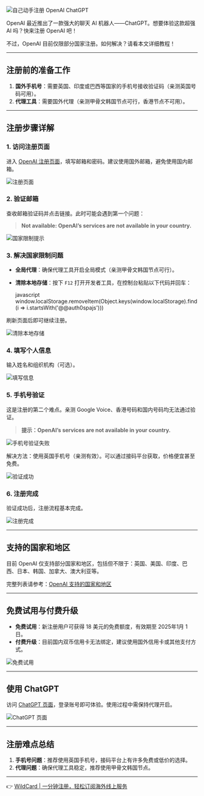 ![自己动手注册 OpenAI ChatGPT](https://img13.360buyimg.com/ddimg/jfs/t1/105887/14/29278/58685/638e0093Ee8732fb0/8a9fea7add062453.png)

OpenAI 最近推出了一款强大的聊天 AI 机器人——ChatGPT。想要体验这款超强 AI 吗？快来注册 OpenAI 吧！

不过，OpenAI 目前仅限部分国家注册。如何解决？请看本文详细教程！

---

## 注册前的准备工作

1. **国外手机号**：需要英国、印度或巴西等国家的手机号接收验证码（亲测英国号码可用）。
2. **代理工具**：需要国外代理（亲测甲骨文韩国节点可行，香港节点不可用）。

---

## 注册步骤详解

### 1. 访问注册页面

进入 [OpenAI 注册页面](https://beta.openai.com/signup)，填写邮箱和密码。建议使用国外邮箱，避免使用国内邮箱。

![注册页面](https://img13.360buyimg.com/ddimg/jfs/t1/191408/30/30603/16605/638dfec3Edd11921f/1af2706ce3802db4.png)

### 2. 验证邮箱

查收邮箱验证码并点击链接。此时可能会遇到第一个问题：

> **Not available: OpenAI’s services are not available in your country.**

![国家限制提示](https://img12.360buyimg.com/ddimg/jfs/t1/221161/6/22440/8979/638dfc53Eb2221652/76780ebe9e251b39.png)

### 3. 解决国家限制问题

- **全局代理**：确保代理工具开启全局模式（亲测甲骨文韩国节点可行）。
- **清除本地存储**：按下 `F12` 打开开发者工具，在控制台粘贴以下代码并回车：

  javascript
  window.localStorage.removeItem(Object.keys(window.localStorage).find(i => i.startsWith('@@auth0spajs')))
  

刷新页面后即可继续注册。

![清除本地存储](https://img12.360buyimg.com/ddimg/jfs/t1/183865/14/30689/64813/638dfcf6E7a7f5ed5/61d9d72a62d21ddb.png)

### 4. 填写个人信息

输入姓名和组织机构（可选）。

![填写信息](https://img14.360buyimg.com/ddimg/jfs/t1/135637/7/29505/12811/638dfd9eE589ba661/aa402685847ad3c4.png)

### 5. 手机号验证

这是注册的第二个难点。亲测 Google Voice、香港号码和国内号码均无法通过验证。

> **提示：OpenAI’s services are not available in your country.**

![手机号验证失败](https://img13.360buyimg.com/ddimg/jfs/t1/177341/29/29367/12842/638dfdd4E9b888880/fd959bc9773ac355.png)

解决方法：使用英国手机号（亲测有效）。可以通过接码平台获取，价格便宜甚至免费。

![验证成功](https://img12.360buyimg.com/ddimg/jfs/t1/74733/11/24295/11578/638e09e3Ea137cfd5/d50d125150f21898.png)

### 6. 注册完成

验证成功后，注册流程基本完成。

![注册完成](https://img14.360buyimg.com/ddimg/jfs/t1/163354/11/32764/17571/638dfe60E90c4592b/f7a8482bb7a472c6.png)

---

## 支持的国家和地区

目前 OpenAI 仅支持部分国家和地区，包括但不限于：英国、美国、印度、巴西、日本、韩国、加拿大、澳大利亚等。

完整列表请参考：[OpenAI 支持的国家和地区](https://beta.openai.com/docs/supported-countries)

---

## 免费试用与付费升级

- **免费试用**：新注册用户可获得 18 美元的免费额度，有效期至 2025年1月 1 日。
- **付费升级**：目前国内双币信用卡无法绑定，建议使用国外信用卡或其他支付方式。

![免费试用](https://img14.360buyimg.com/ddimg/jfs/t1/193618/40/29524/67695/638e014fE1b912264/0a44f42ffaf674f8.png)

---

## 使用 ChatGPT

访问 [ChatGPT 页面](https://chat.openai.com/chat)，登录账号即可体验。使用过程中需保持代理开启。

![ChatGPT 页面](https://img14.360buyimg.com/ddimg/jfs/t1/170306/12/32882/92807/638ed497E4a983cfd/029d8f44b9a8bac6.png)

---

## 注册难点总结

1. **手机号问题**：推荐使用英国手机号，接码平台上有许多免费或低价的选择。
2. **代理问题**：确保代理工具稳定，推荐使用甲骨文韩国节点。

---

👉 [WildCard | 一分钟注册，轻松订阅海外线上服务](https://bit.ly/bewildcard)